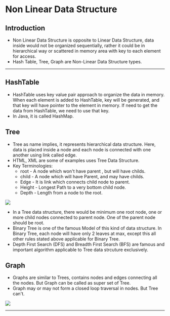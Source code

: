 # Non Linear Data Structure

## Introduction
* Non Linear Data Structure is opposite to Linear Data Structure, data inside would not be organized sequentially, rather it could be in hierarchical way or scattered in memory area with key to each element for access.
* Hash Table, Tree, Graph are Non-Linear Data Structure types. 
---
## HashTable
* HashTable uses key value pair approach to organize the data in memory. When each element is added to HashTable, key will be generated, and that key will have pointer to the element in memory. If need to get the data from HashTable, we need to use that key.
* In Java, it is called HashMap.

## Tree
* Tree as name implies, it represents hierarchical data structure. Here, data is placed inside a node and each node is connected with one another using link called edge.
* HTML, XML are some of examples uses Tree Data Structure.
* Key Terminologies: 
    * root - A node which won't have parent , but will have childs. 
    * child - A node which will have Parent, and may have childs.
    * Edge - It is link which connects child node to parent.
    * Height - Longest Path to a very bottom child node.
    * Depth - Length from a node to the root.

![](https://amvijay.github.io/images/tree-datastructure-model.jpg)
* In a Tree data structure, there would be minimum one root node, one or more child nodes connected to parent node. One of the parent node should be root.
* Binary Tree is one of the famous Model of this kind of data structure. In Binary Tree, each node will have only 2 leaves at max, except this all other rules stated above applicable for Binary Tree.
* Depth First Search (DFS) and Breadth First Search (BFS) are famous and important algorithm applicable to Tree data strcuture exclusively.

## Graph
* Graphs are similar to Trees, contains nodes and edges connecting all the nodes. But Graph can be called as super set of Tree. 
* Graph may or may not form a closed loop traversal in nodes. But Tree can't.

![](https://amvijay.github.io/images/graph-datastructure-model.jpg)

---